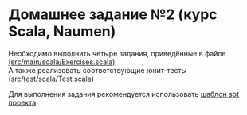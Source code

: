 # Домашнее задание №2 (курс Scala, Naumen)


Необходимо выполнить четыре задания, приведённые в файле <a href='https://github.com/naumen-students/naumen.scala.course.2025.autumn/tree/master/homeworks/homework_2/src/main/scala'>(src/main/scala/Exercises.scala)</a>
<br>
А также реализовать соответствующие юнит-тесты <a href='https://github.com/naumen-students/naumen.scala.course.2025.autumn/tree/master/homeworks/homework_2/src/test/scala'>(src/test/scala/Test.scala)</a>


Для выполнения задания рекомендуется использовать <a href='https://github.com/naumen-students/naumen.scala.course.2025.autumn/tree/master/homeworks/homework_2'>шаблон sbt проекта</a>